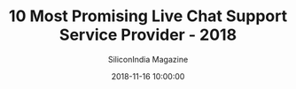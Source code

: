 ---
title: "10 Most Promising Live Chat Support Service Provider - 2018"
date: 2018-11-16 10:00:00
link: //enterprise-services.siliconindiamagazine.com/ranking/10-most-promising-live-chat-support-service-provider-%E2%80%93-2018-rid-482.html
hidden: true
author: SiliconIndia Magazine
extUrl: https://enterprise-services.siliconindiamagazine.com/ranking/10-most-promising-live-chat-support-service-provider-%E2%80%93-2018-rid-482.html
bgImage: /images/press/silicon-india.png
bgSize: logo
bgColor: "ffffff"
categories:
- Press
---